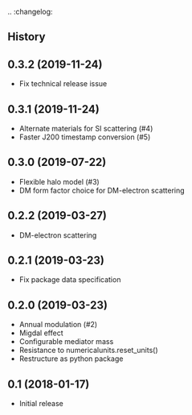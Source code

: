 .. :changelog:

History
-------

0.3.2 (2019-11-24)
------------------
* Fix technical release issue

0.3.1 (2019-11-24)
------------------
* Alternate materials for SI scattering (#4)
* Faster J200 timestamp conversion (#5)

0.3.0 (2019-07-22)
------------------
* Flexible halo model (#3)
* DM form factor choice for DM-electron scattering

0.2.2 (2019-03-27)
------------------
* DM-electron scattering

0.2.1 (2019-03-23)
------------------
* Fix package data specification

0.2.0 (2019-03-23)
------------------
* Annual modulation (#2)
* Migdal effect
* Configurable mediator mass
* Resistance to numericalunits.reset_units()
* Restructure as python package

0.1 (2018-01-17)
----------------
* Initial release
